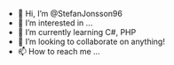 - 👋 Hi, I’m @StefanJonsson96
- 👀 I’m interested in ...
- 🌱 I’m currently learning C#, PHP
- 💞️ I’m looking to collaborate on anything!
- 📫 How to reach me ...

<!---
StefanJonsson96/StefanJonsson96 is a ✨ special ✨ repository because its `README.md` (this file) appears on your GitHub profile.
You can click the Preview link to take a look at your changes.
--->
